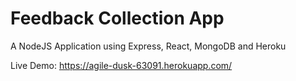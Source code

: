 # Feedback Collection App
A NodeJS Application using Express, React, MongoDB and Heroku

Live Demo: https://agile-dusk-63091.herokuapp.com/
